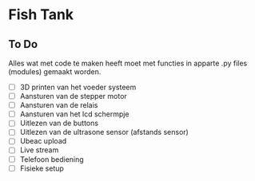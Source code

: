 # Fish Tank

## To Do

Alles wat met code te maken heeft moet met functies in apparte .py files (modules) gemaakt worden.

- [ ] 3D printen van het voeder systeem
- [ ] Aansturen van de stepper motor
- [ ] Aansturen van de relais
- [ ] Aansturen van het lcd schermpje
- [ ] Uitlezen van de buttons
- [ ] Uitlezen van de ultrasone sensor (afstands sensor)
- [ ] Ubeac upload
- [ ] Live stream
- [ ] Telefoon bediening
- [ ] Fisieke setup